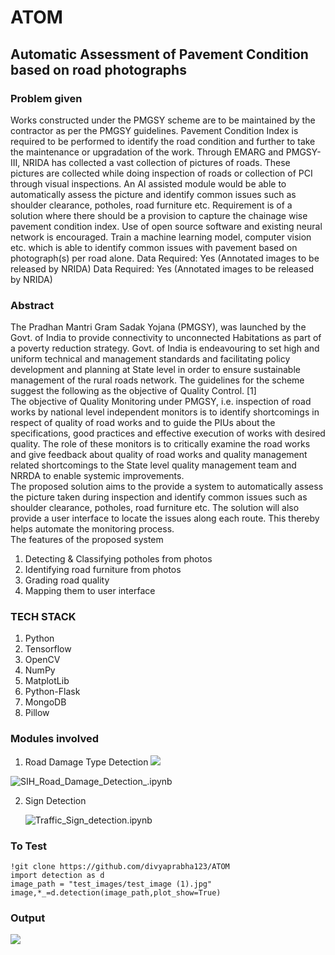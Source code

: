 # ATOM
## Automatic Assessment of Pavement Condition based on road photographs

### Problem given

  Works constructed under the PMGSY scheme are to be maintained by the contractor as per the PMGSY guidelines. Pavement Condition Index is required to be performed to identify the road condition and further to take the maintenance or upgradation of the work. Through EMARG and PMGSY-III, NRIDA has collected a vast collection of pictures of roads. These pictures are collected while doing inspection of roads or collection of PCI through visual inspections. An AI assisted module would be able to automatically assess the picture and identify common issues such as shoulder clearance, potholes, road furniture etc. Requirement is of a solution where there should be a provision to capture the chainage wise pavement condition index. Use of open source software and existing neural network is encouraged. Train a machine learning model, computer vision etc. which is able to identify common issues with pavement based on photograph(s) per road alone. Data Required: Yes (Annotated images to be released by NRIDA) Data Required: Yes (Annotated images to be released by NRIDA)
  
### Abstract

The Pradhan Mantri Gram Sadak Yojana (PMGSY), was launched by the Govt. of India to provide connectivity to unconnected Habitations as part of a poverty reduction strategy. Govt. of India is endeavouring to set high and uniform technical and management standards and facilitating policy development and planning at State level in order to ensure sustainable management of the rural roads network. 
The guidelines for the scheme suggest the following as the objective of Quality Control. [1]   
The objective of Quality Monitoring under PMGSY, i.e. inspection of road works by national level independent monitors is to identify shortcomings in respect of quality of road works and to guide the PIUs about the specifications, good practices and effective execution of works with desired quality. The role of these monitors is to critically examine the road works and give feedback about quality of road works and quality management related shortcomings to the State level quality management team and NRRDA to enable systemic improvements.   
The proposed solution aims to the provide a system to automatically assess the picture taken during inspection and identify common issues such as shoulder clearance, potholes, road furniture etc. The solution will also provide a user interface to locate the issues along each route. This thereby helps automate the monitoring process.  
The features of the proposed system  
  1. Detecting & Classifying potholes from photos 
  2. Identifying road furniture from photos 
  3. Grading road quality 
  4. Mapping them to user interface 

### TECH STACK 
  1. Python 
  2. Tensorflow 
  3. OpenCV 
  4. NumPy 
  5. MatplotLib 
  6. Python-Flask 
  7. MongoDB 
  8. Pillow

### Modules involved
1. Road Damage Type Detection
![](https://drive.google.com/uc?id=1MiaRqHoFel01ZpCmvY3T8VZHpHe6oyO2)

![SIH_Road_Damage_Detection_.ipynb](https://github.com/divyaprabha123/ATOM/blob/master/SIH_Road_Damage_Detection_.ipynb)

2. Sign Detection

      ![Traffic_Sign_detection.ipynb](https://github.com/divyaprabha123/ATOM/blob/master/Traffic_Sign_detection.ipynb)

### To Test
```
!git clone https://github.com/divyaprabha123/ATOM
import detection as d
image_path = "test_images/test_image (1).jpg"
image,*_=d.detection(image_path,plot_show=True)
```
### Output

![](https://drive.google.com/uc?id=1U_i2M7ewJnWzLpz0acAHvY9KBvKy0t0d)
